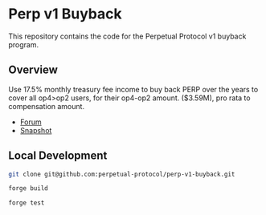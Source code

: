 # Perp v1 Buyback

This repository contains the code for the Perpetual Protocol v1 buyback program.

## Overview
Use 17.5% monthly treasury fee income to buy back PERP over the years to cover all op4>op2 users, for their op4-op2 amount. ($3.59M), pro rata to compensation amount.

- [Forum](https://gov.perp.fi/t/modified-perp-buyback-proposal-to-support-affected-v1-users/920)
- [Snapshot](https://snapshot.org/#/vote-perp.eth/proposal/0x82eeed00c3912f2537c3479e365da207a4e9e3d92fcab265a0cab1148af25d28)

## Local Development
```bash
git clone git@github.com:perpetual-protocol/perp-v1-buyback.git

forge build

forge test
```